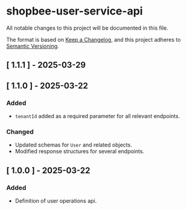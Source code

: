 # shopbee-user-service-api

All notable changes to this project will be documented in this file.

The format is based on [Keep a Changelog](https://keepachangelog.com/en/1.0.0/),
and this project adheres to [Semantic Versioning](https://semver.org/spec/v2.0.0.html).

## [ 1.1.1 ] - 2025-03-29

## [ 1.1.0 ] - 2025-03-22
### Added
- `tenantId` added as a required parameter for all relevant endpoints.

### Changed
- Updated schemas for `User` and related objects.
- Modified response structures for several endpoints.

## [ 1.0.0 ] - 2025-03-22
### Added
- Definition of user operations api.
